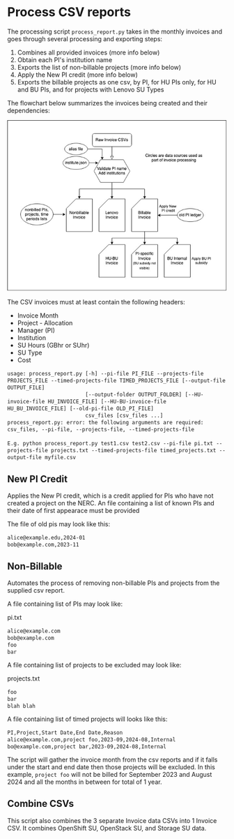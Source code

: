 # Process CSV reports

The processing script `process_report.py` takes in the monthly invoices and goes through several processing and exporting steps:
1. Combines all provided invoices (more info below)
2. Obtain each PI's institution name
3. Exports the list of non-billable projects (more info below)
4. Apply the New PI credit (more info below)
5. Exports the billable projects as one csv, by PI, for HU PIs only, for HU and BU PIs, and for projects with Lenovo SU Types

The flowchart below summarizes the invoices being created and their dependencies:

![invoice flowchart](invoice_flowchart.jpg)

The CSV invoices must at least contain the following headers:
- Invoice Month
- Project - Allocation
- Manager (PI)
- Institution
- SU Hours (GBhr or SUhr)
- SU Type
- Cost

```
usage: process_report.py [-h] --pi-file PI_FILE --projects-file PROJECTS_FILE --timed-projects-file TIMED_PROJECTS_FILE [--output-file OUTPUT_FILE]
                         [--output-folder OUTPUT_FOLDER] [--HU-invoice-file HU_INVOICE_FILE] [--HU-BU-invoice-file HU_BU_INVOICE_FILE] [--old-pi-file OLD_PI_FILE]
                         csv_files [csv_files ...]
process_report.py: error: the following arguments are required: csv_files, --pi-file, --projects-file, --timed-projects-file

E.g. python process_report.py test1.csv test2.csv --pi-file pi.txt --projects-file projects.txt --timed-projects-file timed_projects.txt --output-file myfile.csv
```

## New PI Credit
Applies the New PI credit, which is a credit applied for PIs who have not created a project on the NERC. An file containing a list of known PIs and their date of first appearace must be provided

The file of old pis may look like this:
```
alice@example.edu,2024-01
bob@example.com,2023-11
```

## Non-Billable

Automates the process of removing non-billable PIs and projects from the supplied csv report.

A file containing list of PIs may look like:

pi.txt
```
alice@example.com
bob@example.com
foo
bar
```

A file containing list of projects to be excluded may look like:

projects.txt
```
foo
bar
blah blah
```

A file containing list of timed projects will looks like this:
```
PI,Project,Start Date,End Date,Reason
alice@example.com,project foo,2023-09,2024-08,Internal
bo@example.com,project bar,2023-09,2024-08,Internal
```

The script will gather the invoice month from the csv reports and if it falls under the start and end date then those projects will be excluded.
In this example, `project foo` will not be billed for September 2023 and August 2024 and all the months in between for total of 1 year.

## Combine CSVs

This script also combines the 3 separate Invoice data CSVs into 1 Invoice CSV. It combines
OpenShift SU, OpenStack SU, and Storage SU data.
